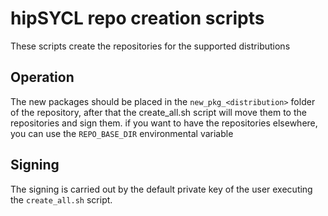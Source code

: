 # hipSYCL repo creation scripts

These scripts create the repositories for the supported distributions

## Operation

The new packages should be placed in the `new_pkg_<distribution>` folder of the repository, after that the create_all.sh script will move them to the repositories and sign them. if you want to have the repositories elsewhere, you can use the `REPO_BASE_DIR` environmental variable

## Signing

The signing is carried out by the default private key of the user executing the `create_all.sh` script. 
 
